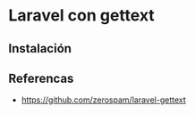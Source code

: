 # Laravel con gettext

## Instalación



## Referencas

- https://github.com/zerospam/laravel-gettext
